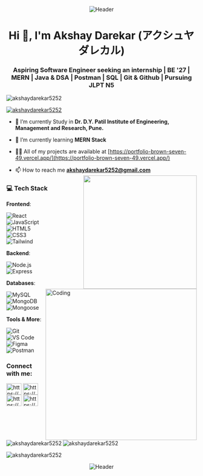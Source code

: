 <p align="center">
  <img src="https://capsule-render.vercel.app/api?type=waving&color=38BDF8&height=120&section=header&text=アクシュヤ%20ダレカル&fontSize=32&fontColor=ffffff&animation=fadeIn&fontAlignY=35" alt="Header" />
</p>
<h1 align="center">Hi 👋, I'm Akshay Darekar (アクシュヤ ダレカル)</h1>
<h3 align="center">Aspiring Software Engineer seeking an internship | BE '27 | MERN | Java & DSA | Postman | SQL | Git & Github | Pursuing JLPT N5</h3>

<p align="left"> <img src="https://komarev.com/ghpvc/?username=akshaydarekar5252&label=Profile%20views&color=0e75b6&style=flat" alt="akshaydarekar5252" /> </p>

<p align="left"> <a href="https://github.com/ryo-ma/github-profile-trophy"><img src="https://github-profile-trophy.vercel.app/?username=akshaydarekar5252" alt="akshaydarekar5252" /></a> </p>

- 🔭 I’m currently Study in **Dr. D.Y. Patil Institute of Engineering, Management and Research, Pune.**

- 🌱 I’m currently learning **MERN Stack**

- 👨‍💻 All of my projects are available at [https://portfolio-brown-seven-49.vercel.app/](https://portfolio-brown-seven-49.vercel.app/)

- 📫 How to reach me **akshaydarekar5252@gmail.com**
  <img src="https://i.postimg.cc/q7ggNG0h/octocat.png" align="right" width="300" />
     

### 💻 Tech Stack

**Frontend**: 

![React](https://img.shields.io/badge/-React-61DAFB?logo=react&logoColor=white)  
![JavaScript](https://img.shields.io/badge/-JavaScript-F7DF1E?logo=javascript&logoColor=black)  
![HTML5](https://img.shields.io/badge/-HTML5-E34F26?logo=html5&logoColor=white)  
![CSS3](https://img.shields.io/badge/-CSS3-1572B6?logo=css3&logoColor=white)  
![Tailwind](https://img.shields.io/badge/-Tailwind-06B6D4?logo=tailwindcss&logoColor=white)  

**Backend**: 

![Node.js](https://img.shields.io/badge/-Node.js-339933?logo=node.js&logoColor=white)  
![Express](https://img.shields.io/badge/-Express-000000?logo=express&logoColor=white) 
<img align="right" alt="Coding" width="400" src="https://media.tenor.com/rePDfDWO3XoAAAAd/hacking.gif">

**Databases**:

![MySQL](https://img.shields.io/badge/-MySQL-4479A1?logo=mysql&logoColor=white) 
![MongoDB](https://img.shields.io/badge/MongoDB-47A248?style=flat&logo=mongodb&logoColor=white)
![Mongoose](https://img.shields.io/badge/Mongoose-880000?style=flat&logo=mongoose&logoColor=white)

**Tools & More**: <br>

![Git](https://img.shields.io/badge/Git-F05032?style=flat&logo=git&logoColor=white)
![VS Code](https://img.shields.io/badge/VS_Code-007ACC?style=flat&logo=visualstudiocode&logoColor=white) 
![Figma](https://img.shields.io/badge/Figma-F24E1E?style=flat&logo=figma&logoColor=white) 
![Postman](https://img.shields.io/badge/Postman-FF6C37?style=flat&logo=postman&logoColor=white)


<h3 align="left">Connect with me:</h3>
<p align="left">
<a href="https://linkedin.com/in/https://www.linkedin.com/in/akshay-darekar52/" target="blank"><img align="center" src="https://raw.githubusercontent.com/rahuldkjain/github-profile-readme-generator/master/src/images/icons/Social/linked-in-alt.svg" alt="https://www.linkedin.com/in/akshay-darekar52/" height="30" width="40" /></a>
<a href="https://fb.com/https://www.facebook.com/profile.php?id=100071661686559" target="blank"><img align="center" src="https://raw.githubusercontent.com/rahuldkjain/github-profile-readme-generator/master/src/images/icons/Social/facebook.svg" alt="https://www.facebook.com/profile.php?id=100071661686559" height="30" width="40" /></a>
<a href="https://instagram.com/https://www.instagram.com/akshay_darekar__52?igsh=mwizyxzrn3psednodg==" target="blank"><img align="center" src="https://raw.githubusercontent.com/rahuldkjain/github-profile-readme-generator/master/src/images/icons/Social/instagram.svg" alt="https://www.instagram.com/akshay_darekar__52?igsh=mwizyxzrn3psednodg==" height="30" width="40" /></a>
<a href="https://www.youtube.com/c/https://www.youtube.com/@akshaydarekar5252" target="blank"><img align="center" src="https://raw.githubusercontent.com/rahuldkjain/github-profile-readme-generator/master/src/images/icons/Social/youtube.svg" alt="https://www.youtube.com/@akshaydarekar5252" height="30" width="40" /></a>
</p>

<p><img align="left" src="https://github-readme-stats.vercel.app/api/top-langs?username=akshaydarekar5252&show_icons=true&locale=en&layout=compact" alt="akshaydarekar5252" /></p> 

<p>&nbsp;<img align="center" src="https://github-readme-stats.vercel.app/api?username=akshaydarekar5252&show_icons=true&locale=en" alt="akshaydarekar5252" /></p>

<p><img align="center" src="https://github-readme-streak-stats.herokuapp.com/?user=akshaydarekar5252&" alt="akshaydarekar5252" /></p>

<p align="center">
  <img src="https://capsule-render.vercel.app/api?type=waving&color=38BDF8&height=120&section=footer&text=ありがとうございます&fontSize=32&fontColor=ffffff&animation=fadeIn&fontAlignY=80" alt="Header" />
</p>
